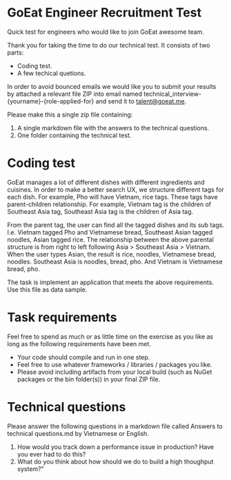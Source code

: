# GoEat Engineer Recruitment Test
Quick test for engineers who would like to join GoEat awesome team.

Thank you for taking the time to do our technical test. It consists of two parts:
- Coding test.
- A few techical quetions.

In order to avoid bounced emails we would like you to submit your results by attached a relevant file ZIP into email named technical_interview-{yourname}-{role-applied-for} and send it to talent@goeat.me.

Please make this a single zip file containing:

1. A single markdown file with the answers to the technical questions.
2. One folder containing the technical test.

# Coding test

GoEat manages a lot of different dishes with different ingredients and cuisines. In order to make a better search UX, we structure different tags for each dish. For example, Pho will have Vietnam, rice tags. These tags have parent-children relationship. For example, Vietnam tag is the children of Southeast Asia tag, Southeast Asia tag is the children of Asia tag. 

From the parent tag, the user can find all the tagged dishes and its sub tags. I.e. Vietnam tagged Pho and Vietnamese bread, Southeast Asian tagged noodles, Asian tagged rice. The relationship between the above parental structure is from right to left following Asia > Southeast Asia > Vietnam. When the user types Asian, the result is rice, noodles, Vietnamese bread, noodles. Southeast Asia is noodles, bread, pho. And Vietnam is Vietnamese bread, pho. 

The task is implement an application that meets the above requirements. Use this file as data sample.

# Task requirements
Feel free to spend as much or as little time on the exercise as you like as long as the following requirements have been met.

- Your code should compile and run in one step.
- Feel free to use whatever frameworks / libraries / packages you like.
- Please avoid including artifacts from your local build (such as NuGet packages or the bin folder(s)) in your final ZIP file.

# Technical questions
Please answer the following questions in a markdown file called Answers to technical questions.md by Vietnamese or English. 

1. How would you track down a performance issue in production? Have you ever had to do this?
2. What do you think about how should we do to build a high thoughput system?"


